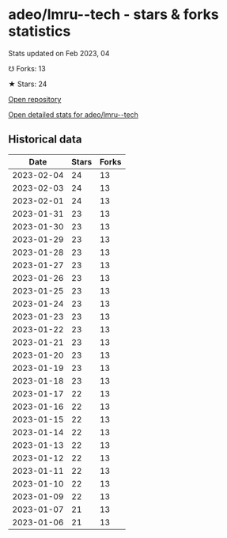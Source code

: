 # adeo/lmru--tech - stars & forks statistics

Stats updated on Feb 2023, 04

☋ Forks: 13

★ Stars: 24

[Open repository](https://github.com/adeo/lmru--tech)

[Open detailed stats for adeo/lmru--tech](https://reviewgithub.com/rep/adeo/lmru--tech)

## Historical data
| Date | Stars | Forks |
|------|-------|-------|
| 2023-02-04 | 24 | 13 | 
| 2023-02-03 | 24 | 13 | 
| 2023-02-01 | 24 | 13 | 
| 2023-01-31 | 23 | 13 | 
| 2023-01-30 | 23 | 13 | 
| 2023-01-29 | 23 | 13 | 
| 2023-01-28 | 23 | 13 | 
| 2023-01-27 | 23 | 13 | 
| 2023-01-26 | 23 | 13 | 
| 2023-01-25 | 23 | 13 | 
| 2023-01-24 | 23 | 13 | 
| 2023-01-23 | 23 | 13 | 
| 2023-01-22 | 23 | 13 | 
| 2023-01-21 | 23 | 13 | 
| 2023-01-20 | 23 | 13 | 
| 2023-01-19 | 23 | 13 | 
| 2023-01-18 | 23 | 13 | 
| 2023-01-17 | 22 | 13 | 
| 2023-01-16 | 22 | 13 | 
| 2023-01-15 | 22 | 13 | 
| 2023-01-14 | 22 | 13 | 
| 2023-01-13 | 22 | 13 | 
| 2023-01-12 | 22 | 13 | 
| 2023-01-11 | 22 | 13 | 
| 2023-01-10 | 22 | 13 | 
| 2023-01-09 | 22 | 13 | 
| 2023-01-07 | 21 | 13 | 
| 2023-01-06 | 21 | 13 | 

